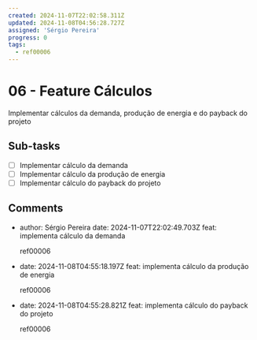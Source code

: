 ```yaml
---
created: 2024-11-07T22:02:58.311Z
updated: 2024-11-08T04:56:28.727Z
assigned: 'Sérgio Pereira'
progress: 0
tags:
  - ref00006
---
```


# 06 - Feature Cálculos

Implementar cálculos da demanda, produção de energia e do payback do projeto

## Sub-tasks

- [ ] Implementar cálculo da demanda
- [ ] Implementar cálculo da produção de energia
- [ ] Implementar cálculo do payback do projeto

## Comments

- author: Sérgio Pereira
  date: 2024-11-07T22:02:49.703Z
  feat: implementa cálculo da demanda
  
  ref00006
- date: 2024-11-08T04:55:18.197Z
  feat: implementa cálculo da produção de energia
  
  ref00006
- date: 2024-11-08T04:55:28.821Z
  feat: implementa cálculo do payback do projeto
  
  ref00006
